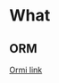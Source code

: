 # What
## ORM
[Ormi link](https://blog.bitsrc.io/what-is-an-orm-and-why-you-should-use-it-b2b6f75f5e2a)  
